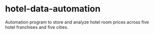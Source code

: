 # hotel-data-automation
Automation program to store and analyze hotel room prices across five hotel franchises and five cities.
